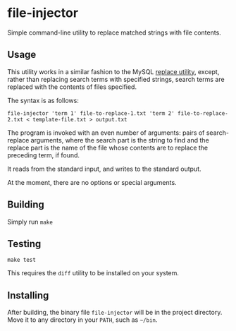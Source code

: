 # file-injector
Simple command-line utility to replace matched strings with file contents.

## Usage
This utility works in a similar fashion to the MySQL
[replace utility](https://dev.mysql.com/doc/refman/5.7/en/replace-utility.html),
except, rather than replacing search terms with specified strings, search terms are replaced with the contents of files
specified.

The syntax is as follows:

`file-injector 'term 1' file-to-replace-1.txt 'term 2' file-to-replace-2.txt < template-file.txt > output.txt`

The program is invoked with an even number of arguments: pairs of search-replace arguments, where the search part is
the string to find and the replace part is the name of the file whose contents are to replace the preceding term, if
found.

It reads from the standard input, and writes to the standard output.

At the moment, there are no options or special arguments.

## Building
Simply run `make`

## Testing
`make test`

This requires the `diff` utility to be installed on your system.

## Installing
After building, the binary file `file-injector` will be in the project directory. Move it to any directory in your
`PATH`, such as `~/bin`.
